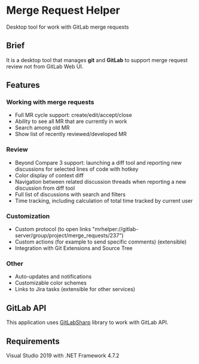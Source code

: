 # Merge Request Helper
Desktop tool for work with GitLab merge requests

## Brief
It is a desktop tool that manages **git** and **GitLab** to support merge request review not from GitLab Web UI.

## Features
### Working with merge requests
* Full MR cycle support: create/edit/accept/close
* Ability to see all MR that are currently in work
* Search among old MR
* Show list of recently reviewed/developed MR
### Review
* Beyond Compare 3 support: launching a diff tool and reporting new discussions for selected lines of code with hotkey
* Color display of context diff
* Navigation between related discussion threads when reporting a new discussion from diff tool
* Full list of discussions with search and filters
* Time tracking, including calculation of total time tracked by current user
### Customization
* Custom protocol (to open links "mrhelper://gitlab-server/group/project/merge_requests/237")
* Custom actions (for example to send specific comments) (extensible)
* Integration with Git Extensions and Source Tree
### Other
* Auto-updates and notifications
* Customizable color schemes
* Links to Jira tasks (extensible for other services)

## GitLab API
This application uses [GitLabSharp](https://github.com/denis-adamchuk/GitLabSharp) library to work with GitLab API.

## Requirements
Visual Studio 2019 with .NET Framework 4.7.2
